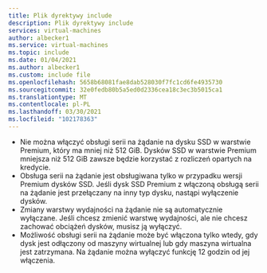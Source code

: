 ```yaml
---
title: Plik dyrektywy include
description: Plik dyrektywy include
services: virtual-machines
author: albecker1
ms.service: virtual-machines
ms.topic: include
ms.date: 01/04/2021
ms.author: albecker1
ms.custom: include file
ms.openlocfilehash: 5658b68081fae8dab528030f7fc1cd6fe4935730
ms.sourcegitcommit: 32e0fedb80b5a5ed0d2336cea18c3ec3b5015ca1
ms.translationtype: MT
ms.contentlocale: pl-PL
ms.lasthandoff: 03/30/2021
ms.locfileid: "102178363"
---
```

- Nie można włączyć obsługi serii na żądanie na dysku SSD w warstwie Premium, który ma mniej niż 512 GiB. Dysków SSD w warstwie Premium mniejsza niż 512 GiB zawsze będzie korzystać z rozliczeń opartych na kredycie.
- Obsługa serii na żądanie jest obsługiwana tylko w przypadku wersji Premium dysków SSD. Jeśli dysk SSD Premium z włączoną obsługą serii na żądanie jest przełączany na inny typ dysku, nastąpi wyłączenie dysków.
- Zmiany warstwy wydajności na żądanie nie są automatycznie wyłączane. Jeśli chcesz zmienić warstwę wydajności, ale nie chcesz zachować obciążeń dysków, musisz ją wyłączyć.
- Możliwość obsługi serii na żądanie może być włączona tylko wtedy, gdy dysk jest odłączony od maszyny wirtualnej lub gdy maszyna wirtualna jest zatrzymana. Na żądanie można wyłączyć funkcję 12 godzin od jej włączenia.